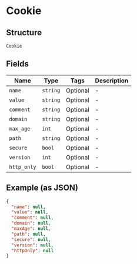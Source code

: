 
# Cookie

## Structure

`Cookie`

## Fields

| Name | Type | Tags | Description |
|  --- | --- | --- | --- |
| `name` | `string` | Optional | - |
| `value` | `string` | Optional | - |
| `comment` | `string` | Optional | - |
| `domain` | `string` | Optional | - |
| `max_age` | `int` | Optional | - |
| `path` | `string` | Optional | - |
| `secure` | `bool` | Optional | - |
| `version` | `int` | Optional | - |
| `http_only` | `bool` | Optional | - |

## Example (as JSON)

```json
{
  "name": null,
  "value": null,
  "comment": null,
  "domain": null,
  "maxAge": null,
  "path": null,
  "secure": null,
  "version": null,
  "httpOnly": null
}
```

